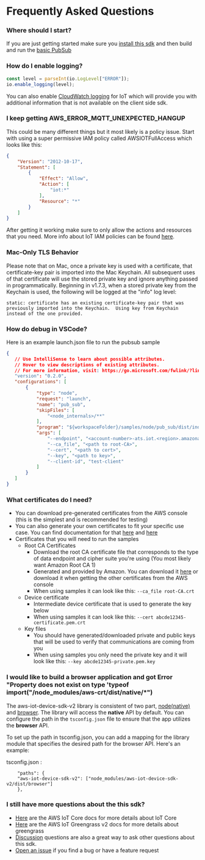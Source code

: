 # Frequently Asked Questions

### Where should I start?

If you are just getting started make sure you [install this sdk](https://github.com/aws/aws-iot-device-sdk-js-v2#installation) and then build and run the [basic PubSub](https://github.com/aws/aws-iot-device-sdk-js-v2/tree/main/samples#pubsub)

### How do I enable logging?

``` js
const level = parseInt(io.LogLevel["ERROR"]);
io.enable_logging(level);
```
You can also enable [CloudWatch logging](https://docs.aws.amazon.com/iot/latest/developerguide/cloud-watch-logs.html) for IoT which will provide you with additional information that is not available on the client side sdk.

### I keep getting AWS_ERROR_MQTT_UNEXPECTED_HANGUP

This could be many different things but it most likely is a policy issue. Start with using a super permissive IAM policy called AWSIOTFullAccess which looks like this:

``` json
{
    "Version": "2012-10-17",
    "Statement": [
        {
            "Effect": "Allow",
            "Action": [
                "iot:*"
            ],
            "Resource": "*"
        }
    ]
}
```

After getting it working make sure to only allow the actions and resources that you need. More info about IoT IAM policies can be found [here](https://docs.aws.amazon.com/iot/latest/developerguide/security_iam_service-with-iam.html).

### Mac-Only TLS Behavior

Please note that on Mac, once a private key is used with a certificate, that certificate-key pair is imported into the Mac Keychain.  All subsequent uses of that certificate will use the stored private key and ignore anything passed in programmatically.  Beginning in v1.7.3, when a stored private key from the Keychain is used, the following will be logged at the "info" log level:

```
static: certificate has an existing certificate-key pair that was previously imported into the Keychain.  Using key from Keychain instead of the one provided.
```

### How do debug in VSCode?

Here is an example launch.json file to run the pubsub sample
 ``` json
 {
    // Use IntelliSense to learn about possible attributes.
    // Hover to view descriptions of existing attributes.
    // For more information, visit: https://go.microsoft.com/fwlink/?linkid=830387
    "version": "0.2.0",
    "configurations": [
        {
            "type": "node",
            "request": "launch",
            "name": "pub_sub",
            "skipFiles": [
                "<node_internals>/**"
            ],
            "program": "${workspaceFolder}/samples/node/pub_sub/dist/index.js",
            "args": [
                "--endpoint", "<account-number>-ats.iot.<region>.amazonaws.com",
                "--ca_file", "<path to root-CA>",
                "--cert", "<path to cert>",
                "--key", "<path to key>",
                "--client-id", "test-client"
            ]
        }
    ]
}
```

### What certificates do I need?

* You can download pre-generated certificates from the AWS console (this is the simplest and is recommended for testing)
* You can also generate your own certificates to fit your specific use case. You can find documentation for that [here](https://docs.aws.amazon.com/iot/latest/developerguide/x509-client-certs.html) and [here](https://iot-device-management.workshop.aws/en/provisioning-options.html)
* Certificates that you will need to run the samples
    * Root CA Certificates
        * Download the root CA certificate file that corresponds to the type of data endpoint and cipher suite you're using (You most likely want Amazon Root CA 1)
        * Generated and provided by Amazon. You can download it [here](https://www.amazontrust.com/repository/) or download it when getting the other certificates from the AWS console
        * When using samples it can look like this: `--ca_file root-CA.crt`
    * Device certificate
        * Intermediate device certificate that is used to generate the key below
        * When using samples it can look like this: `--cert abcde12345-certificate.pem.crt`
    * Key files
        * You should have generated/downloaded private and public keys that will be used to verify that communications are coming from you
        * When using samples you only need the private key and it will look like this: `--key abcde12345-private.pem.key`


### I would like to build a browser application and got Error "Property does not exist on type 'typeof import("<path>/node_modules/aws-crt/dist/**native**/*")

The aws-iot-device-sdk-v2 library is consistent of two part, [node(native)](https://aws.github.io/aws-iot-device-sdk-js-v2/node/index.html) and [browser](https://aws.github.io/aws-iot-device-sdk-js-v2/browser/index.html). The library will access the **native** API by default. You can configure the path in the `tsconfig.json` file to ensure that the app utilizes the **browser** API.

To set up the path in tsconfig.json, you can add a mapping for the library module that specifies the desired path for the browser API. Here's an example:

tsconfig.json :
```
    "paths": {
    "aws-iot-device-sdk-v2": ["node_modules/aws-iot-device-sdk-v2/dist/browser"]
    },
```


### I still have more questions about the this sdk?

* [Here](https://docs.aws.amazon.com/iot/latest/developerguide/what-is-aws-iot.html) are the AWS IoT Core docs for more details about IoT Core
* [Here](https://docs.aws.amazon.com/greengrass/v2/developerguide/what-is-iot-greengrass.html) are the AWS IoT Greengrass v2 docs for more details about greengrass
* [Discussion](https://github.com/aws/aws-iot-device-sdk-js-v2/discussions) questions are also a great way to ask other questions about this sdk.
* [Open an issue](https://github.com/aws/aws-iot-device-sdk-js-v2/issues) if you find a bug or have a feature request

